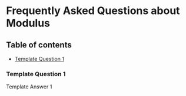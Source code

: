 # Frequently Asked Questions about Modulus

## Table of contents
- [Template Question 1](#template-question-1)

### Template Question 1
Template Answer 1
